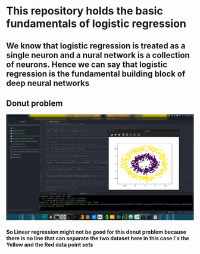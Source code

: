 # This repository holds the basic fundamentals of logistic regression
## We know that logistic regression is treated as a single neuron and a nural network is a collection of neurons. Hence we can say that logistic regression is the fundamental building block of deep neural networks

## Donut problem
![](util_pictures_for_explaination_README/donut_problem.png)
#### So Linear regression might not be good for this donut problem because there is no line that can separate the two dataset here in this case I's the Yellow and the Red data point sets
